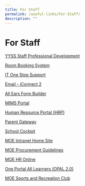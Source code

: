 ```yaml
---
title: For Staff
permalink: /useful-links/For-Staff/
description: ""
---
```

For Staff
=========

[YYSS Staff Professional Development](https://sites.google.com/moe.edu.sg/yyss-professional-learning-com/home?pli=1&authuser=1)  

[Room Booking System](https://rbs.avero-tech.com/)

[IT One Stop Support](https://sites.google.com/moe.edu.sg/it-one-stop-support/home)

[Email - iConnect 2](http://icon.moe.edu.sg/)

[All Ears Form Builder](https://forms.moe.edu.sg/)

[MIMS Portal](https://idp.mims.moe.gov.sg/nidp/saml2/sso)

[Human Resource Portal (HRP)](https://www.hrp.gov.sg/hrp/#/)  

[Parent Gateway](https://pg.moe.edu.sg/)  

[School Cockpit](https://schoolcockpit.moe.gov.sg/)

[MOE Intranet Home Site](https://intranet.moe.gov.sg/Pages/Home.aspx)  

[MOE Procurement Guidelines](https://intranet.moe.gov.sg/moeprocurement)  

[MOE HR Online](https://intranet.moe.gov.sg/hronline/Pages/Home.aspx)  

[One Portal All Learners (OPAL 2.0)](https://www.opal2.moe.edu.sg/)  

[MOE Sports and Recreation Club](https://www.mesrc.net/)